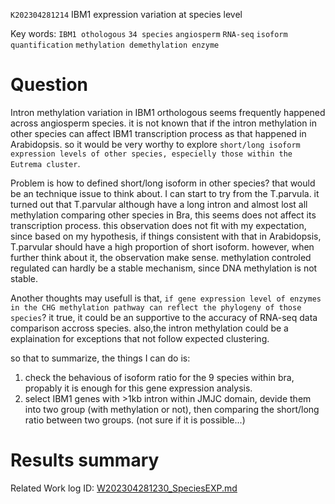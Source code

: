  `K202304281214` IBM1 expression variation at species level 
 
 Key words: `IBM1 othologous` `34 species` `angiosperm` `RNA-seq` `isoform quantification` `methylation demethylation enzyme` 
 
# Question

Intron methylation variation in IBM1 orthologous seems frequently happened across angiosperm species. it is not known that if the intron
methylation in other species can affect IBM1 transcription process as that happened in Arabidopsis. so it would be very worthy to explore 
`short/long isoform expression levels of other species, especielly those within the Eutrema cluster`.

Problem is how to defined short/long isoform in other species? that would be an technique issue to think about. I can start to try from the T.parvula. it turned out that T.parvular although have a long intron and almost lost all methylation comparing other species in Bra, this seems does not affect its transcription process. this observation does not fit with my expectation, since based on my hypothesis, if things consistent with that in Arabidopsis, T.parvular should have a high proportion of short isoform. however, when further think about it, the observation make sense. methylation controled regulated can hardly be a stable mechanism, since DNA methylation is not stable.


Another thoughts may usefull is that, `if gene expression level of enzymes in the CHG methylation pathway can reflect the phylogeny of those species`? it true, it could be an supportive to the accuracy of RNA-seq data comparison accross species. also,the intron methylation could be a explaination for exceptions that not follow expected clustering.


so that to summarize, the things I can do is:
1. check the behavious of isoform ratio for the 9 species within bra, propably it is enough for this gene expression analysis.
2. select IBM1 genes with >1kb intron within JMJC domain, devide them into two group (with methylation or not), then comparing the short/long ratio between two groups. (not sure if it is possible...)


# Results summary  

Related Work log ID: [W202304281230_SpeciesEXP.md](https://github.com/yz46606/Working_record/blob/main/W202304281230_SpeciesEXP.md)

